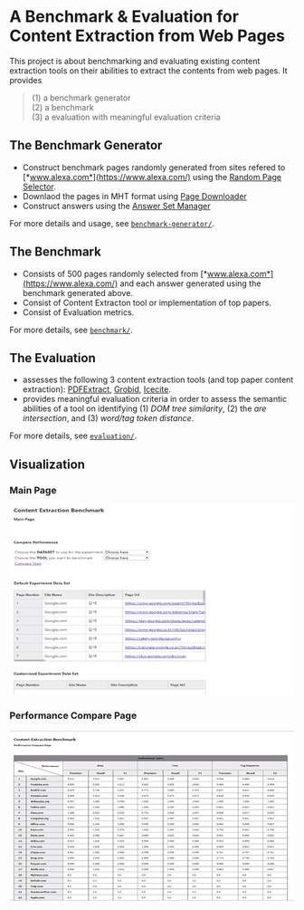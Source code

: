 # A Benchmark & Evaluation for Content Extraction from Web Pages

This project is about benchmarking and evaluating existing content extraction tools on their abilities to extract the contents from web pages.
It provides 

> (1) a benchmark generator   
> (2) a benchmark  
> (3) a evaluation with meaningful evaluation criteria  

## The Benchmark Generator
+ Construct benchmark pages randomly generated from sites refered to [*www.alexa.com*](https://www.alexa.com/) using the [Random Page Selector](benchmark-generator/RandomPageSelector).
+ Downlaod the pages in MHT format using [Page Downloader](benchmark-generator/PageDownloader)
+ Construct answers using the [Answer Set Manager](benchmark-generator/PageDownloader)

For more details and usage, see [`benchmark-generator/`](benchmark-generator).

## The Benchmark
+ Consists of 500 pages randomly selected from [*www.alexa.com*](https://www.alexa.com/) and each answer generated using the benchmark generated above.
+ Consist of Content Extracton tool or implementation of top papers.
+ Consist of Evaluation metrics.

For more details, see [`benchmark/`](benchmark).

## The Evaluation
+ assesses the following 3 content extraction tools (and top paper content extraction):
[PDFExtract](https://github.com/elacin/PDFExtract), [Grobid](https://github.com/kermitt2/grobid), [Icecite](https://github.com/ckorzen/icecite).
+ provides meaningful evaluation criteria in order to assess the semantic abilities of a tool on identifying (1) *DOM tree similarity*, (2) the *are intersection*, and (3) *word/tag token distance*.

For more details, see [`evaluation/`](evaluation).

## Visualization

### Main Page
<kbd>
  <div width='80%'>
    <img src='./screenshots/screenshot1.jpg'>
  </div>
</kbd>

### Performance Compare Page
<kbd>
  <div width='80%'>
    <img src='./screenshots/screenshot2.jpg'>
  </div>
</kbd>
